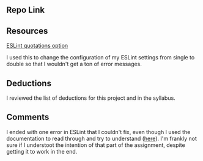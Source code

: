 
## Repo Link

## Resources
[ESLint quotations option](http://eslint.org/docs/user-guide/configuring)

I used this to change the configuration of my ESLint settings from single to double so that I wouldn't get a ton of error messages.
## Deductions
I reviewed the list of deductions for this project and in the syllabus.
## Comments
I ended with one error in ESLint that I couldn't fix, even though I used the documentation to read through and try to understand ([here](http://eslint.org/docs/user-guide/configuring)). I'm frankly not sure if I understoot the intention of that part of the assignment, despite getting it to work in the end.
